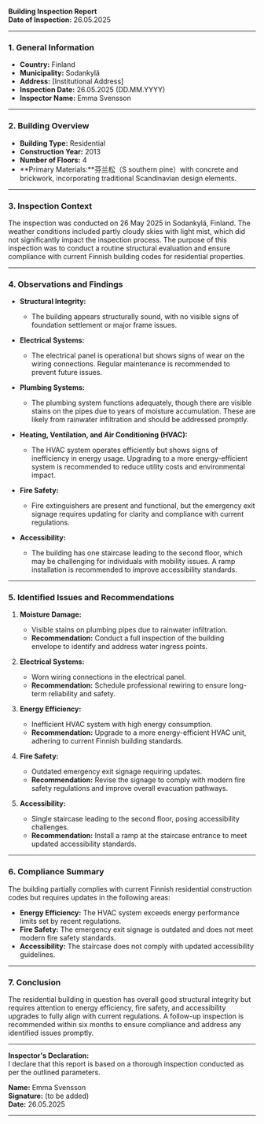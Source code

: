 

**Building Inspection Report**  
**Date of Inspection:** 26.05.2025  

---

### **1. General Information**  
- **Country:** Finland  
- **Municipality:** Sodankylä  
- **Address:** [Institutional Address]  
- **Inspection Date:** 26.05.2025 (DD.MM.YYYY)  
- **Inspector Name:** Emma Svensson  

---

### **2. Building Overview**  
- **Building Type:** Residential  
- **Construction Year:** 2013  
- **Number of Floors:** 4  
- **Primary Materials:**芬兰松（S southern pine）with concrete and brickwork, incorporating traditional Scandinavian design elements.  

---

### **3. Inspection Context**  
The inspection was conducted on 26 May 2025 in Sodankylä, Finland. The weather conditions included partly cloudy skies with light mist, which did not significantly impact the inspection process. The purpose of this inspection was to conduct a routine structural evaluation and ensure compliance with current Finnish building codes for residential properties.

---

### **4. Observations and Findings**  
- **Structural Integrity:**  
  - The building appears structurally sound, with no visible signs of foundation settlement or major frame issues.  

- **Electrical Systems:**  
  - The electrical panel is operational but shows signs of wear on the wiring connections. Regular maintenance is recommended to prevent future issues.  

- **Plumbing Systems:**  
  - The plumbing system functions adequately, though there are visible stains on the pipes due to years of moisture accumulation. These are likely from rainwater infiltration and should be addressed promptly.  

- **Heating, Ventilation, and Air Conditioning (HVAC):**  
  - The HVAC system operates efficiently but shows signs of inefficiency in energy usage. Upgrading to a more energy-efficient system is recommended to reduce utility costs and environmental impact.  

- **Fire Safety:**  
  - Fire extinguishers are present and functional, but the emergency exit signage requires updating for clarity and compliance with current regulations.  

- **Accessibility:**  
  - The building has one staircase leading to the second floor, which may be challenging for individuals with mobility issues. A ramp installation is recommended to improve accessibility standards.  

---

### **5. Identified Issues and Recommendations**  
1. **Moisture Damage:**  
   - Visible stains on plumbing pipes due to rainwater infiltration.  
   - **Recommendation:** Conduct a full inspection of the building envelope to identify and address water ingress points.  

2. **Electrical Systems:**  
   - Worn wiring connections in the electrical panel.  
   - **Recommendation:** Schedule professional rewiring to ensure long-term reliability and safety.  

3. **Energy Efficiency:**  
   - Inefficient HVAC system with high energy consumption.  
   - **Recommendation:** Upgrade to a more energy-efficient HVAC unit, adhering to current Finnish building standards.  

4. **Fire Safety:**  
   - Outdated emergency exit signage requiring updates.  
   - **Recommendation:** Revise the signage to comply with modern fire safety regulations and improve overall evacuation pathways.  

5. **Accessibility:**  
   - Single staircase leading to the second floor, posing accessibility challenges.  
   - **Recommendation:** Install a ramp at the staircase entrance to meet updated accessibility standards.  

---

### **6. Compliance Summary**  
The building partially complies with current Finnish residential construction codes but requires updates in the following areas:  
- **Energy Efficiency:** The HVAC system exceeds energy performance limits set by recent regulations.  
- **Fire Safety:** The emergency exit signage is outdated and does not meet modern fire safety standards.  
- **Accessibility:** The staircase does not comply with updated accessibility guidelines.  

---

### **7. Conclusion**  
The residential building in question has overall good structural integrity but requires attention to energy efficiency, fire safety, and accessibility upgrades to fully align with current regulations. A follow-up inspection is recommended within six months to ensure compliance and address any identified issues promptly.

---

**Inspector's Declaration:**  
I declare that this report is based on a thorough inspection conducted as per the outlined parameters.  

**Name:** Emma Svensson  
**Signature:** (to be added)  
**Date:** 26.05.2025  

---
